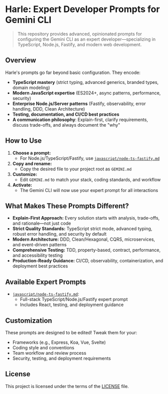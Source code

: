 # Harle: Expert Developer Prompts for Gemini CLI

> This repository provides advanced, opinionated prompts for configuring the Gemini CLI as an expert developer—specializing in TypeScript, Node.js, Fastify, and modern web development.

## Overview

Harle's prompts go far beyond basic configuration. They encode:

- **TypeScript mastery** (strict typing, advanced generics, branded types, domain modeling)
- **Modern JavaScript expertise** (ES2024+, async patterns, performance, security)
- **Enterprise Node.js/Server patterns** (Fastify, observability, error handling, DDD, Clean Architecture)
- **Testing, documentation, and CI/CD best practices**
- **A communication philosophy**: Explain-first, clarify requirements, discuss trade-offs, and always document the "why"

## How to Use

1. **Choose a prompt:**
	- For Node.js/TypeScript/Fastify, use [`javascript/node-ts-fastify.md`](./javascript/node-ts-fastify.md)
2. **Copy and rename:**
	- Copy the desired file to your project root as `GEMINI.md`
3. **Customize:**
	- Edit `GEMINI.md` to match your stack, coding standards, and workflow
4. **Activate:**
	- The Gemini CLI will now use your expert prompt for all interactions

## What Makes These Prompts Different?

- **Explain-First Approach:** Every solution starts with analysis, trade-offs, and rationale—not just code
- **Strict Quality Standards:** TypeScript strict mode, advanced typing, robust error handling, and security by default
- **Modern Architecture:** DDD, Clean/Hexagonal, CQRS, microservices, and event-driven patterns
- **Comprehensive Testing:** TDD, property-based, contract, performance, and accessibility testing
- **Production-Ready Guidance:** CI/CD, observability, containerization, and deployment best practices

## Available Expert Prompts

- [`javascript/node-ts-fastify.md`](./javascript/node-ts-fastify.md):
  - Full-stack TypeScript/Node.js/Fastify expert prompt
  - Includes React, testing, and deployment guidance

## Customization

These prompts are designed to be edited! Tweak them for your:

- Frameworks (e.g., Express, Koa, Vue, Svelte)
- Coding style and conventions
- Team workflow and review process
- Security, testing, and deployment requirements

## License

This project is licensed under the terms of the [LICENSE](LICENSE) file.
